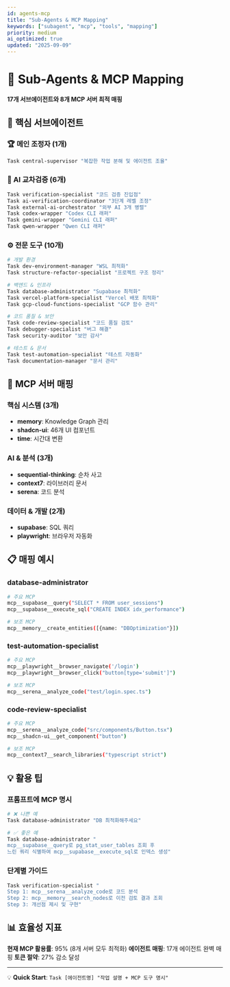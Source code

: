 ```yaml
---
id: agents-mcp
title: "Sub-Agents & MCP Mapping"
keywords: ["subagent", "mcp", "tools", "mapping"]
priority: medium
ai_optimized: true
updated: "2025-09-09"
---
```


# 🤖 Sub-Agents & MCP Mapping

**17개 서브에이전트와 8개 MCP 서버 최적 매핑**

## 🎯 핵심 서브에이전트

### 🏆 메인 조정자 (1개)
```bash
Task central-supervisor "복잡한 작업 분해 및 에이전트 조율"
```

### 🤖 AI 교차검증 (6개)
```bash
Task verification-specialist "코드 검증 진입점"
Task ai-verification-coordinator "3단계 레벨 조정"  
Task external-ai-orchestrator "외부 AI 3개 병렬"
Task codex-wrapper "Codex CLI 래퍼"
Task gemini-wrapper "Gemini CLI 래퍼"
Task qwen-wrapper "Qwen CLI 래퍼"
```

### ⚙️ 전문 도구 (10개)
```bash
# 개발 환경
Task dev-environment-manager "WSL 최적화"
Task structure-refactor-specialist "프로젝트 구조 정리"

# 백엔드 & 인프라  
Task database-administrator "Supabase 최적화"
Task vercel-platform-specialist "Vercel 배포 최적화"
Task gcp-cloud-functions-specialist "GCP 함수 관리"

# 코드 품질 & 보안
Task code-review-specialist "코드 품질 검토"
Task debugger-specialist "버그 해결"
Task security-auditor "보안 감사"

# 테스트 & 문서
Task test-automation-specialist "테스트 자동화"
Task documentation-manager "문서 관리"
```

## 🔌 MCP 서버 매핑

### 핵심 시스템 (3개)
- **memory**: Knowledge Graph 관리
- **shadcn-ui**: 46개 UI 컴포넌트
- **time**: 시간대 변환

### AI & 분석 (3개)
- **sequential-thinking**: 순차 사고
- **context7**: 라이브러리 문서
- **serena**: 코드 분석

### 데이터 & 개발 (2개)
- **supabase**: SQL 쿼리
- **playwright**: 브라우저 자동화

## 📋 매핑 예시

### database-administrator
```bash
# 주요 MCP
mcp__supabase__query("SELECT * FROM user_sessions")
mcp__supabase__execute_sql("CREATE INDEX idx_performance")

# 보조 MCP  
mcp__memory__create_entities([{name: "DBOptimization"}])
```

### test-automation-specialist
```bash
# 주요 MCP
mcp__playwright__browser_navigate('/login')
mcp__playwright__browser_click("button[type='submit']")

# 보조 MCP
mcp__serena__analyze_code("test/login.spec.ts")
```

### code-review-specialist  
```bash
# 주요 MCP
mcp__serena__analyze_code("src/components/Button.tsx")
mcp__shadcn-ui__get_component("button")

# 보조 MCP
mcp__context7__search_libraries("typescript strict")
```

## 💡 활용 팁

### 프롬프트에 MCP 명시
```bash
# ❌ 나쁜 예
Task database-administrator "DB 최적화해주세요"

# ✅ 좋은 예  
Task database-administrator "
mcp__supabase__query로 pg_stat_user_tables 조회 후
느린 쿼리 식별하여 mcp__supabase__execute_sql로 인덱스 생성"
```

### 단계별 가이드
```bash
Task verification-specialist "
Step 1: mcp__serena__analyze_code로 코드 분석
Step 2: mcp__memory__search_nodes로 이전 검토 결과 조회
Step 3: 개선점 제시 및 구현"
```

## 📊 효율성 지표

**현재 MCP 활용률**: 95% (8개 서버 모두 최적화)
**에이전트 매핑**: 17개 에이전트 완벽 매핑
**토큰 절약**: 27% 감소 달성

---

💡 **Quick Start**: `Task [에이전트명] "작업 설명 + MCP 도구 명시"`